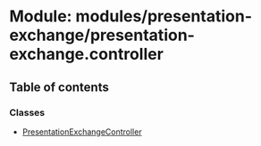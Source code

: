 # Module: modules/presentation-exchange/presentation-exchange.controller

## Table of contents

### Classes

- [PresentationExchangeController](../classes/modules_presentation_exchange_presentation_exchange_controller.PresentationExchangeController.md)
